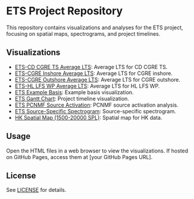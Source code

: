 # ETS Project Repository

This repository contains visualizations and analyses for the ETS project, focusing on spatial maps, spectrograms, and project timelines.

## Visualizations

- [ETS-CD CGRE TS Average LTS](ETS-CD_CGRE_TS_average_LTS.html): Average LTS for CD CGRE TS.
- [ETS-CGRE Inshore Average LTS](ETS-CGRE_inshore_average_LTS.html): Average LTS for CGRE inshore.
- [ETS-CGRE Outshore Average LTS](ETS-CGRE_outshore_average_LTS.html): Average LTS for CGRE outshore.
- [ETS-HL LFS WP Average LTS](ETS-HL_LFS_WP_average_LTS.html): Average LTS for HL LFS WP.
- [ETS Example Basis](ETS-example-basis.html): Example basis visualization.
- [ETS Gantt Chart](ETS-gantt_chart.html): Project timeline visualization.
- [ETS PCNMF Source Activation](ETS-pcnmf-source-activation.html): PCNMF source activation analysis.
- [ETS Source-Specific Spectrogram](ETS-source-specific-spectrogram.html): Source-specific spectrogram.
- [HK Spatial Map (1500-20000 SPL)](hk_spatial_1500-20000_spl.html): Spatial map for HK data.

## Usage

Open the HTML files in a web browser to view the visualizations. If hosted on GitHub Pages, access them at [your GitHub Pages URL].

## License

See [LICENSE](LICENSE) for details.
